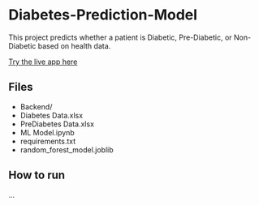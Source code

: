 # Diabetes-Prediction-Model

This project predicts whether a patient is Diabetic, Pre-Diabetic, or Non-Diabetic based on health data.

[Try the live app here](https://diabetes-prediction-model-kqghrenrxdyca2rwnbh4c6.streamlit.app/)

## Files
- Backend/
- Diabetes Data.xlsx
- PreDiabetes Data.xlsx
- ML Model.ipynb
- requirements.txt
- random_forest_model.joblib

## How to run
...



